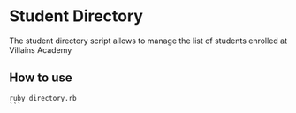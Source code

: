 # Student Directory #

The student directory script allows to manage the list of students enrolled at Villains Academy

## How to use ##

```shell
ruby directory.rb
``` 
 

